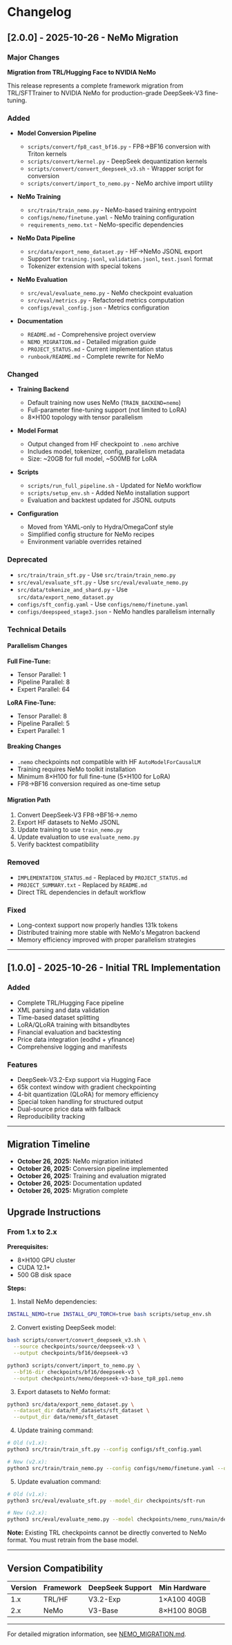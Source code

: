 # Changelog

## [2.0.0] - 2025-10-26 - NeMo Migration

### Major Changes

**Migration from TRL/Hugging Face to NVIDIA NeMo**

This release represents a complete framework migration from TRL/SFTTrainer to NVIDIA NeMo for production-grade DeepSeek-V3 fine-tuning.

### Added

- **Model Conversion Pipeline**
  - `scripts/convert/fp8_cast_bf16.py` - FP8→BF16 conversion with Triton kernels
  - `scripts/convert/kernel.py` - DeepSeek dequantization kernels
  - `scripts/convert/convert_deepseek_v3.sh` - Wrapper script for conversion
  - `scripts/convert/import_to_nemo.py` - NeMo archive import utility

- **NeMo Training**
  - `src/train/train_nemo.py` - NeMo-based training entrypoint
  - `configs/nemo/finetune.yaml` - NeMo training configuration
  - `requirements_nemo.txt` - NeMo-specific dependencies

- **NeMo Data Pipeline**
  - `src/data/export_nemo_dataset.py` - HF→NeMo JSONL export
  - Support for `training.jsonl`, `validation.jsonl`, `test.jsonl` format
  - Tokenizer extension with special tokens

- **NeMo Evaluation**
  - `src/eval/evaluate_nemo.py` - NeMo checkpoint evaluation
  - `src/eval/metrics.py` - Refactored metrics computation
  - `configs/eval_config.json` - Metrics configuration

- **Documentation**
  - `README.md` - Comprehensive project overview
  - `NEMO_MIGRATION.md` - Detailed migration guide
  - `PROJECT_STATUS.md` - Current implementation status
  - `runbook/README.md` - Complete rewrite for NeMo

### Changed

- **Training Backend**
  - Default training now uses NeMo (`TRAIN_BACKEND=nemo`)
  - Full-parameter fine-tuning support (not limited to LoRA)
  - 8×H100 topology with tensor parallelism

- **Model Format**
  - Output changed from HF checkpoint to `.nemo` archive
  - Includes model, tokenizer, config, parallelism metadata
  - Size: ~20GB for full model, ~500MB for LoRA

- **Scripts**
  - `scripts/run_full_pipeline.sh` - Updated for NeMo workflow
  - `scripts/setup_env.sh` - Added NeMo installation support
  - Evaluation and backtest updated for JSONL outputs

- **Configuration**
  - Moved from YAML-only to Hydra/OmegaConf style
  - Simplified config structure for NeMo recipes
  - Environment variable overrides retained

### Deprecated

- `src/train/train_sft.py` - Use `src/train/train_nemo.py`
- `src/eval/evaluate_sft.py` - Use `src/eval/evaluate_nemo.py`
- `src/data/tokenize_and_shard.py` - Use `src/data/export_nemo_dataset.py`
- `configs/sft_config.yaml` - Use `configs/nemo/finetune.yaml`
- `configs/deepspeed_stage3.json` - NeMo handles parallelism internally

### Technical Details

#### Parallelism Changes

**Full Fine-Tune:**
- Tensor Parallel: 1
- Pipeline Parallel: 8
- Expert Parallel: 64

**LoRA Fine-Tune:**
- Tensor Parallel: 8
- Pipeline Parallel: 5
- Expert Parallel: 1

#### Breaking Changes

- `.nemo` checkpoints not compatible with HF `AutoModelForCausalLM`
- Training requires NeMo toolkit installation
- Minimum 8×H100 for full fine-tune (5×H100 for LoRA)
- FP8→BF16 conversion required as one-time setup

#### Migration Path

1. Convert DeepSeek-V3 FP8→BF16→.nemo
2. Export HF datasets to NeMo JSONL
3. Update training to use `train_nemo.py`
4. Update evaluation to use `evaluate_nemo.py`
5. Verify backtest compatibility

### Removed

- `IMPLEMENTATION_STATUS.md` - Replaced by `PROJECT_STATUS.md`
- `PROJECT_SUMMARY.txt` - Replaced by `README.md`
- Direct TRL dependencies in default workflow

### Fixed

- Long-context support now properly handles 131k tokens
- Distributed training more stable with NeMo's Megatron backend
- Memory efficiency improved with proper parallelism strategies

---

## [1.0.0] - 2025-10-26 - Initial TRL Implementation

### Added

- Complete TRL/Hugging Face pipeline
- XML parsing and data validation
- Time-based dataset splitting
- LoRA/QLoRA training with bitsandbytes
- Financial evaluation and backtesting
- Price data integration (eodhd + yfinance)
- Comprehensive logging and manifests

### Features

- DeepSeek-V3.2-Exp support via Hugging Face
- 65k context window with gradient checkpointing
- 4-bit quantization (QLoRA) for memory efficiency
- Special token handling for structured output
- Dual-source price data with fallback
- Reproducibility tracking

---

## Migration Timeline

- **October 26, 2025:** NeMo migration initiated
- **October 26, 2025:** Conversion pipeline implemented
- **October 26, 2025:** Training and evaluation migrated
- **October 26, 2025:** Documentation updated
- **October 26, 2025:** Migration complete

## Upgrade Instructions

### From 1.x to 2.x

**Prerequisites:**
- 8×H100 GPU cluster
- CUDA 12.1+
- 500 GB disk space

**Steps:**

1. Install NeMo dependencies:
```bash
INSTALL_NEMO=true INSTALL_GPU_TORCH=true bash scripts/setup_env.sh
```

2. Convert existing DeepSeek model:
```bash
bash scripts/convert/convert_deepseek_v3.sh \
  --source checkpoints/source/deepseek-v3 \
  --output checkpoints/bf16/deepseek-v3

python3 scripts/convert/import_to_nemo.py \
  --bf16-dir checkpoints/bf16/deepseek-v3 \
  --output checkpoints/nemo/deepseek-v3-base_tp8_pp1.nemo
```

3. Export datasets to NeMo format:
```bash
python3 src/data/export_nemo_dataset.py \
  --dataset_dir data/hf_datasets/sft_dataset \
  --output_dir data/nemo/sft_dataset
```

4. Update training command:
```bash
# Old (v1.x):
python3 src/train/train_sft.py --config configs/sft_config.yaml

# New (v2.x):
python3 src/train/train_nemo.py --config configs/nemo/finetune.yaml --output checkpoints/nemo_runs/main
```

5. Update evaluation command:
```bash
# Old (v1.x):
python3 src/eval/evaluate_sft.py --model_dir checkpoints/sft-run

# New (v2.x):
python3 src/eval/evaluate_nemo.py --model checkpoints/nemo_runs/main/deepseek_v3_finetune.nemo
```

**Note:** Existing TRL checkpoints cannot be directly converted to NeMo format. You must retrain from the base model.

---

## Version Compatibility

| Version | Framework | DeepSeek Support | Min Hardware |
|---------|-----------|------------------|--------------|
| 1.x | TRL/HF | V3.2-Exp | 1×A100 40GB |
| 2.x | NeMo | V3-Base | 8×H100 80GB |

---

For detailed migration information, see [NEMO_MIGRATION.md](NEMO_MIGRATION.md).
